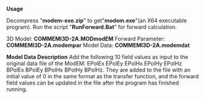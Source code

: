 **Usage**

Decompress "**modem-exe.zip**" to get"**modem.exe**"(an X64 executable program).
Run the script "**RunForward.Bat**" for forward calculation.

3D Model: **COMMEMI3D-2A.MODmodEM**
Forward Parameter: **COMMEMI3D-2A.modempar**
Model Data: **COMMEMI3D-2A.modemdat**

**Model Data Description**
Add the following 10 field values as input to the original data file of the ModEM:
EPolEx EPolEy EPolHx EPolHy EPolHz
BPolEx BPolEy BPolHx BPolHy BPolHz.
They are added to the file with an initial value of 0 in the same format as the transfer function, and the forward field values can be updated in the file after the program has finished running.